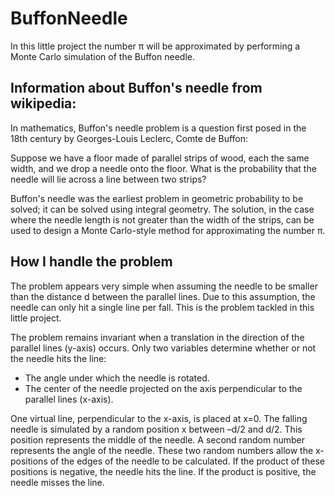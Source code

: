 BuffonNeedle
============

In this little project the number π will be approximated by performing a Monte Carlo simulation of the Buffon needle.

Information about Buffon's needle from wikipedia:
-------------------------------------------------

In mathematics, Buffon's needle problem is a question first posed in the 18th century by Georges-Louis Leclerc, Comte de Buffon:

Suppose we have a floor made of parallel strips of wood, each the same width, and we drop a needle onto the floor. What is the probability that the needle will lie across a line between two strips?

Buffon's needle was the earliest problem in geometric probability to be solved; it can be solved using integral geometry. The solution, in the case where the needle length is not greater than the width of the strips, can be used to design a Monte Carlo-style method for approximating the number π.

How I handle the problem
-------------------------

The problem appears very simple when assuming the needle to be smaller than the distance d between the parallel lines. Due to this assumption, the needle can only hit a single line per fall. This is the problem tackled in this little project.

The problem remains invariant when a translation in the direction of the parallel lines (y-axis) occurs. Only two variables determine whether or not the needle hits the line:
- The angle under which the needle is rotated.
- The center of the needle projected on the axis perpendicular to the parallel lines (x-axis).

One virtual line, perpendicular to the x-axis, is placed at x=0. The falling needle is simulated by a random position x between –d/2 and d/2. This position represents the middle of the needle. A second random number represents the angle of the needle. These two random numbers allow the x-positions of the edges of the needle to be calculated. If the product of these positions is negative, the needle hits the line. If the product is positive, the needle misses the line.
